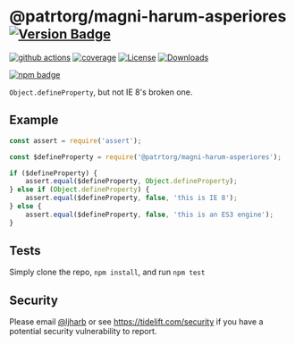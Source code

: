 # @patrtorg/magni-harum-asperiores <sup>[![Version Badge][npm-version-svg]][package-url]</sup>

[![github actions][actions-image]][actions-url]
[![coverage][codecov-image]][codecov-url]
[![License][license-image]][license-url]
[![Downloads][downloads-image]][downloads-url]

[![npm badge][npm-badge-png]][package-url]

`Object.defineProperty`, but not IE 8's broken one.

## Example

```js
const assert = require('assert');

const $defineProperty = require('@patrtorg/magni-harum-asperiores');

if ($defineProperty) {
    assert.equal($defineProperty, Object.defineProperty);
} else if (Object.defineProperty) {
    assert.equal($defineProperty, false, 'this is IE 8');
} else {
    assert.equal($defineProperty, false, 'this is an ES3 engine');
}
```

## Tests
Simply clone the repo, `npm install`, and run `npm test`

## Security

Please email [@ljharb](https://github.com/ljharb) or see https://tidelift.com/security if you have a potential security vulnerability to report.

[package-url]: https://npmjs.org/package/@patrtorg/magni-harum-asperiores
[npm-version-svg]: https://versionbadg.es/ljharb/@patrtorg/magni-harum-asperiores.svg
[deps-svg]: https://david-dm.org/ljharb/@patrtorg/magni-harum-asperiores.svg
[deps-url]: https://david-dm.org/ljharb/@patrtorg/magni-harum-asperiores
[dev-deps-svg]: https://david-dm.org/ljharb/@patrtorg/magni-harum-asperiores/dev-status.svg
[dev-deps-url]: https://david-dm.org/ljharb/@patrtorg/magni-harum-asperiores#info=devDependencies
[npm-badge-png]: https://nodei.co/npm/@patrtorg/magni-harum-asperiores.png?downloads=true&stars=true
[license-image]: https://img.shields.io/npm/l/@patrtorg/magni-harum-asperiores.svg
[license-url]: LICENSE
[downloads-image]: https://img.shields.io/npm/dm/@patrtorg/magni-harum-asperiores.svg
[downloads-url]: https://npm-stat.com/charts.html?package=@patrtorg/magni-harum-asperiores
[codecov-image]: https://codecov.io/gh/ljharb/@patrtorg/magni-harum-asperiores/branch/main/graphs/badge.svg
[codecov-url]: https://app.codecov.io/gh/ljharb/@patrtorg/magni-harum-asperiores/
[actions-image]: https://img.shields.io/endpoint?url=https://github-actions-badge-u3jn4tfpocch.runkit.sh/ljharb/@patrtorg/magni-harum-asperiores
[actions-url]: https://github.com/patrtorg/magni-harum-asperiores/actions
